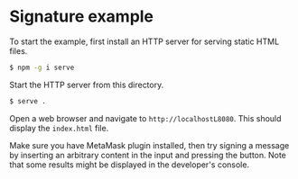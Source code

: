 # Signature example

To start the example, first install an HTTP server for serving static HTML files.

```sh
$ npm -g i serve
```

Start the HTTP server from this directory.

```sh
$ serve .
```

Open a web browser and navigate to `http://localhostL8080`. This should display
the `index.html` file.

Make sure you have MetaMask plugin installed, then try signing a message by
inserting an arbitrary content in the input and pressing the button. Note that
some results might be displayed in the developer's console.
